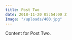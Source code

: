 ```yaml
---
title: Post Two
date: 2018-11-20 05:54:00 Z
Image: "/uploads/400.jpg"
---
```


Content for Post Two.
